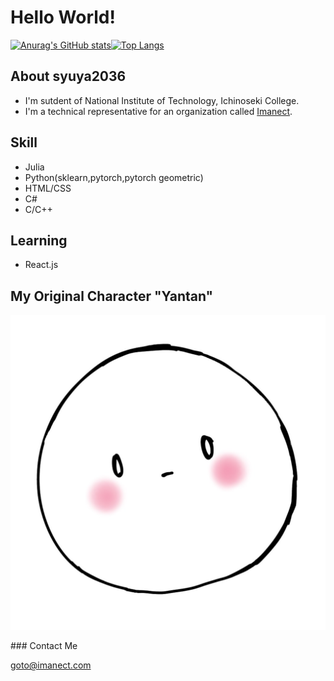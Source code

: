 # Hello World!

[![Anurag's GitHub stats](https://github-readme-stats.vercel.app/api?username=syuya2036)](https://github.com/anuraghazra/github-readme-stats)[![Top Langs](https://github-readme-stats.vercel.app/api/top-langs/?username=syuya2036&layout=compact)](https://github.com/anuraghazra/github-readme-stats)

## About syuya2036

- I'm sutdent of National Institute of Technology, Ichinoseki College.
- I'm a technical representative for an organization called [Imanect](https://imanect.com).

## Skill

- Julia
- Python(sklearn,pytorch,pytorch geometric)
- HTML/CSS
- C#
- C/C++

## Learning

- React.js

## My Original Character "Yantan"

<p>
<img src="/Myicon/Icon10.JPG">
</p>
### Contact Me

goto@imanect.com

<!--
**syuya2036/syuya2036** is a ✨ _special_ ✨ repository because its `README.md` (this file) appears on your GitHub profile.

Here are some ideas to get you started:

- 🔭 I’m currently working on ...
- 🌱 I’m currently learning ...
- 👯 I’m looking to collaborate on ...
- 🤔 I’m looking for help with ...
- 💬 Ask me about ... 
- 📫 How to reach me: ...
- 😄 Pronouns: ...
- ⚡ Fun fact: ...
-->

